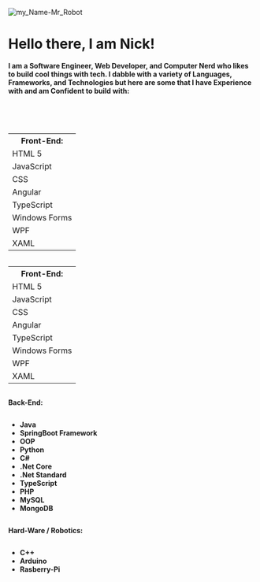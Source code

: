 ![my_Name-Mr_Robot](https://github.com/N-McClure/N-McClure/assets/64433966/4e9e32e2-c3a8-4807-bd4f-c1fc377f72a5)

<h1>Hello there, I am Nick!</h1>
<strong>
  I am a Software Engineer, Web Developer, and Computer Nerd who likes to build cool things with tech.
  I dabble with a variety of Languages, Frameworks, and Technologies but here are some that I have Experience with and am Confident to build with: 

  <br><br>
<div class="skillsGrid" style="display:grid;">
<table>
  <th>Front-End:</th>
    <tr><td>HTML 5</td></tr>
    <tr><td>JavaScript</td></tr>
    <tr><td>CSS</td></tr>
    <tr><td>Angular</td></tr>
    <tr><td>TypeScript</td></tr>
    <tr><td>Windows Forms</td></tr>
    <tr><td>WPF</td></tr>
    <tr><td>XAML</td></tr>
</table>

<table>
  <th>Front-End:</th>
    <tr><td>HTML 5</td></tr>
    <tr><td>JavaScript</td></tr>
    <tr><td>CSS</td></tr>
    <tr><td>Angular</td></tr>
    <tr><td>TypeScript</td></tr>
    <tr><td>Windows Forms</td></tr>
    <tr><td>WPF</td></tr>
    <tr><td>XAML</td></tr>
</table>

  Back-End:
  <ul>
    <li>Java</li>
    <li>SpringBoot Framework </li>
    <li>OOP</li>
    <li>Python</li>
    <li>C#</li>
    <li>.Net Core</li>
    <li>.Net Standard</li>
    <li>TypeScript</li>
    <li>PHP</li>
    <li>MySQL</li>
    <li>MongoDB</li>
  </ul>

  Hard-Ware / Robotics:
  <ul>
    <li>C++</li>
    <li>Arduino</li>
    <li>Rasberry-Pi</li>
  </ul>
  </div>
  
</strong>


